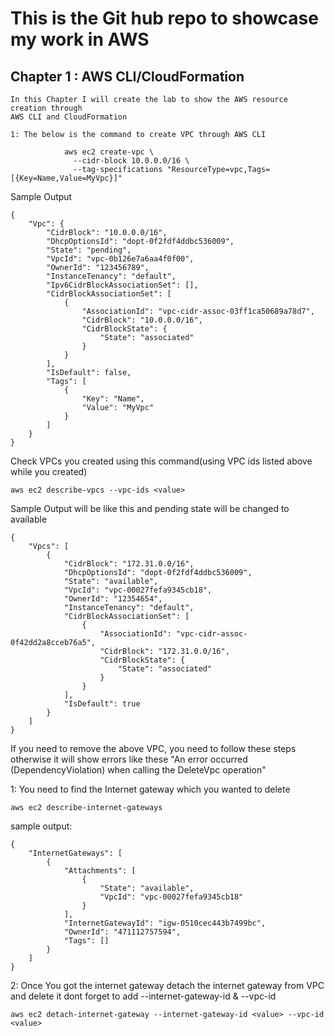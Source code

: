 # This is the Git hub repo to showcase my work in AWS
## Chapter 1 : AWS CLI/CloudFormation

    In this Chapter I will create the lab to show the AWS resource creation through
    AWS CLI and CloudFormation

    1: The below is the command to create VPC through AWS CLI

```
            aws ec2 create-vpc \
              --cidr-block 10.0.0.0/16 \
              --tag-specifications "ResourceType=vpc,Tags=[{Key=Name,Value=MyVpc}]"

```           
Sample Output

```
{
    "Vpc": {
        "CidrBlock": "10.0.0.0/16",
        "DhcpOptionsId": "dopt-0f2fdf4ddbc536009",
        "State": "pending",
        "VpcId": "vpc-0b126e7a6aa4f0f00",
        "OwnerId": "123456789",
        "InstanceTenancy": "default",
        "Ipv6CidrBlockAssociationSet": [],
        "CidrBlockAssociationSet": [
            {
                "AssociationId": "vpc-cidr-assoc-03ff1ca50689a78d7",
                "CidrBlock": "10.0.0.0/16",
                "CidrBlockState": {
                    "State": "associated"
                }
            }
        ],
        "IsDefault": false,
        "Tags": [
            {
                "Key": "Name",
                "Value": "MyVpc"
            }
        ]
    }
}

```
Check VPCs you created using this command(using VPC ids listed above while you created)
```
aws ec2 describe-vpcs --vpc-ids <value>

```
Sample Output will be like this and pending state will be changed to available

```
{
    "Vpcs": [
        {
            "CidrBlock": "172.31.0.0/16",
            "DhcpOptionsId": "dopt-0f2fdf4ddbc536009",
            "State": "available",
            "VpcId": "vpc-00027fefa9345cb18",
            "OwnerId": "12354654",
            "InstanceTenancy": "default",
            "CidrBlockAssociationSet": [
                {
                    "AssociationId": "vpc-cidr-assoc-0f42dd2a8cceb76a5",
                    "CidrBlock": "172.31.0.0/16",
                    "CidrBlockState": {
                        "State": "associated"
                    }
                }
            ],
            "IsDefault": true
        }
    ]
}

```
If you need to remove the above VPC, you need to follow these steps otherwise it will show errors like these 
"An error occurred (DependencyViolation) when calling the DeleteVpc operation"

1: You need to find the Internet gateway which you wanted to delete 

```
aws ec2 describe-internet-gateways

```

sample output:

```
{
    "InternetGateways": [
        {
            "Attachments": [
                {
                    "State": "available",
                    "VpcId": "vpc-00027fefa9345cb18"
                }
            ],
            "InternetGatewayId": "igw-0510cec443b7499bc",
            "OwnerId": "471112757594",
            "Tags": []
        }
    ]
}

```
2: Once You got the internet gateway detach the internet gateway from VPC and delete it
    dont forget to add --internet-gateway-id & --vpc-id 
```
aws ec2 detach-internet-gateway --internet-gateway-id <value> --vpc-id <value>

```
```


```